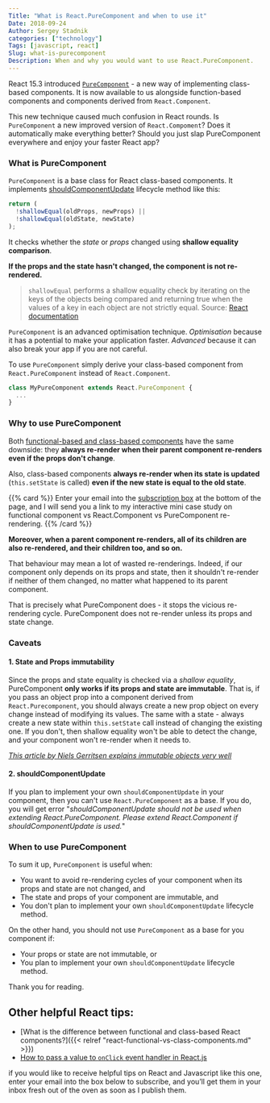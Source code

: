```yaml
---
Title: "What is React.PureComponent and when to use it"
Date: 2018-09-24
Author: Sergey Stadnik
categories: ["technology"]
Tags: [javascript, react]
Slug: what-is-purecomponent
Description: When and why you would want to use React.PureComponent.
---
```


React 15.3 introduced [`PureComponent`](https://reactjs.org/docs/react-api.html#reactcomponent) - a new way of implementing class-based components. It is now available to us alongside function-based components and components derived from `React.Component`.

This new technique caused much confusion in React rounds. Is `PureComponent` a new improved version of `React.Compoment`? Does it automatically make everything better? Should you just slap PureComponent everywhere and enjoy your faster React app?

<!--more-->

### What is PureComponent

`PureComponent` is a base class for React class-based components. It implements [shouldComponentUpdate](https://reactjs.org/docs/react-component.html#shouldcomponentupdate) lifecycle method like this:

```javascript
return (
  !shallowEqual(oldProps, newProps) ||
  !shallowEqual(oldState, newState)
);
```

It checks whether the *state* or *props* changed using **shallow equality comparison**.

**If the props and the state hasn't changed, the component is not re-rendered.**

> `shallowEqual` performs a shallow equality check by iterating on the keys of the objects being compared and returning true when the values of a key in each object are not strictly equal.
> Source: [React documentation](https://reactjs.org/docs/shallow-compare.html)

`PureComponent` is an advanced optimisation technique. *Optimisation* because it has a potential to make your application faster. *Advanced* because it can also break your app if you are not careful.

To use `PureComponent` simply derive your class-based component from `React.PureComponent` instead of `React.Component`.

```javascript
class MyPureComponent extends React.PureComponent {
  ...
}
```

### Why to use PureComponent

Both [functional-based and class-based components](https://ozmoroz.com/2018/08/react-functional-vs-class-components/) have the same downside: they **always re-render when their parent component re-renders even if the props don't change**.

Also, class-based components **always re-render when its state is updated** (`this.setState` is called) **even if the new state is equal to the old state**.

{{% card %}}
  Enter your email into the [subscription box](#mc_embed_signup) at the bottom of the page, and I will send you a link to my interactive mini case study on functional component vs React.Component vs PureComponent re-rendering.
{{% /card %}}

**Moreover, when a parent component re-renders, all of its children are also re-rendered, and their children too, and so on.**

That behaviour may mean a lot of wasted re-renderings. Indeed, if our component only depends on its props and state, then it shouldn't re-render if neither of them changed, no matter what happened to its parent component.

That is precisely what PureComponent does - it stops the vicious re-rendering cycle. PureComponent does not re-render unless its props and state change.

### Caveats

#### 1. State and Props immutability

Since the props and state equality is checked via a *shallow equality*, PureComponent **only works if its props and state are immutable**. That is, if you pass an object prop into a component derived from `React.Purecomponent`,  you should always create a new prop object on every change instead of modifying its values. The same with a state - always create a new state within `this.setState` call instead of changing the existing one. If you don't, then shallow equality won't be able to detect the change, and your component won't re-render when it needs to.

*[This article by Niels Gerritsen explains immutable objects very well](https://wecodetheweb.com/2016/02/12/immutable-javascript-using-es6-and-beyond/)*

#### 2. shouldComponentUpdate

If you plan to implement your own `shouldComponentUpdate` in your component, then you can't use `React.PureComponent` as a base. If you do, you will get error "*shouldComponentUpdate should not be used when extending React.PureComponent. Please extend React.Component if shouldComponentUpdate is used.*"

### When to use PureComponent

To sum it up, `PureComponent` is useful when:

- You want to avoid re-rendering cycles of your component when its props and state are not changed, and
- The state and props of your component are immutable, and
- You don't plan to implement your own `shouldComponentUpdate` lifecycle method.

On the other hand, you should not use `PureComponent` as a base for you component if:

- Your props or state are not immutable, or
- You plan to implement your own `shouldComponentUpdate` lifecycle method.

Thank you for reading.

## Other helpful React tips:

- [What is the difference between functional and class-based React components?]({{< relref "react-functional-vs-class-components.md" >}})
- [How to pass a value to `onClick` event handler in React.js](https://ozmoroz.com/2018/07/pass-value-to-onclick-react/)


if you would like to receive helpful tips on React and Javascript like this one, enter your email into the box below to subscribe, and you’ll get them in your inbox fresh out of the oven as soon as I publish them.
